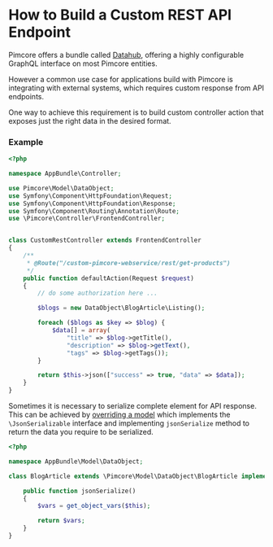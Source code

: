 # How to Build a Custom REST API Endpoint

Pimcore offers a bundle called [Datahub](https://github.com/pimcore/data-hub), offering a highly configurable GraphQL interface on most Pimcore entities.

However a common use case for applications build with Pimcore is integrating with external systems, 
which requires custom response from API endpoints.
 
One way to achieve this requirement is to build custom controller action that exposes just the right data 
in the desired format. 

### Example

```php
<?php

namespace AppBundle\Controller;

use Pimcore\Model\DataObject;
use Symfony\Component\HttpFoundation\Request;
use Symfony\Component\HttpFoundation\Response;
use Symfony\Component\Routing\Annotation\Route;
use \Pimcore\Controller\FrontendController;


class CustomRestController extends FrontendController
{
    /**
     * @Route("/custom-pimcore-webservice/rest/get-products")
     */
    public function defaultAction(Request $request)
    {
        // do some authorization here ...

        $blogs = new DataObject\BlogArticle\Listing();

        foreach ($blogs as $key => $blog) {
            $data[] = array(
                "title" => $blog->getTitle(),
                "description" => $blog->getText(),
                "tags" => $blog->getTags());
        }

        return $this->json(["success" => true, "data" => $data]);
    }
}

```

Sometimes it is necessary to serialize complete element for API  response. 
This can be achieved by [overriding a model](../20_Extending_Pimcore/03_Overriding_Models.md) 
which implements the `\JsonSerializable` interface and implementing `jsonSerialize` method to return the data you require to be serialized.
    
 ```php
 <?php
 
 namespace AppBundle\Model\DataObject;
 
 class BlogArticle extends \Pimcore\Model\DataObject\BlogArticle implements \JsonSerializable {
 
     public function jsonSerialize()
     {
         $vars = get_object_vars($this);
 
         return $vars;
     }
 }
 ```

